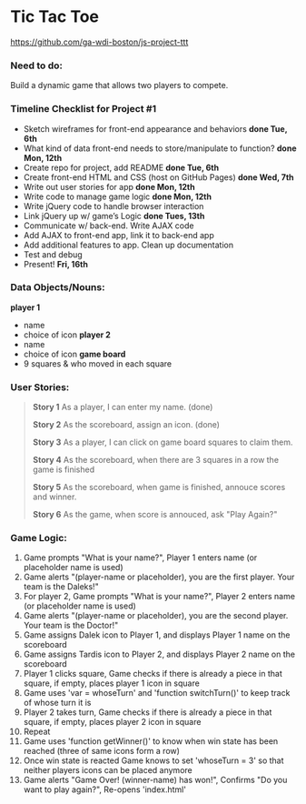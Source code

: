# Tic Tac Toe

https://github.com/ga-wdi-boston/js-project-ttt

### Need to do:

Build a dynamic game that allows two players to compete.

### Timeline Checklist for Project #1

- Sketch wireframes for front-end appearance and behaviors            **done Tue, 6th**
- What kind of data front-end needs to store/manipulate to function?  **done Mon, 12th**
- Create repo for project, add README                                 **done Tue, 6th**
- Create front-end HTML and CSS (host on GitHub Pages)                **done Wed, 7th**
- Write out user stories for app                                      **done Mon, 12th**
- Write code to manage game logic                                     **done Mon, 12th**
- Write jQuery code to handle browser interaction
- Link jQuery up w/ game’s Logic                                      **done Tues, 13th**
- Communicate w/ back-end.  Write AJAX code
- Add AJAX to front-end app, link it to back-end app
- Add additional features to app.  Clean up documentation
- Test and debug
- Present!                                                          **Fri, 16th**

### Data Objects/Nouns:

**player 1**
- name
- choice of icon
**player 2**
- name
- choice of icon
**game board**
- 9 squares & who moved in each square

### User Stories:

> **Story 1**
> As a player, I can enter my name. (done)
>
> **Story 2**
> As the scoreboard, assign an icon. (done)
>
> **Story 3**
> As a player, I can click on game board squares to claim them.
>
> **Story 4**
> As the scoreboard, when there are 3 squares in a row the game is finished
>
> **Story 5**
> As the scoreboard, when game is finished, annouce scores and winner.
>
> **Story 6**
> As the game, when score is annouced, ask "Play Again?"

### Game Logic:

1. Game prompts "What is your name?",  Player 1 enters name (or placeholder name is used)
1. Game alerts "(player-name or placeholder), you are the first player.  Your team is the Daleks!"
1. For player 2, Game prompts "What is your name?",  Player 2 enters name (or placeholder name is used)
1. Game alerts "(player-name or placeholder), you are the second player.  Your team is the Doctor!"
1. Game assigns Dalek icon to Player 1,  and displays Player 1 name on the scoreboard
1. Game assigns Tardis icon to Player 2,  and displays Player 2 name on the scoreboard
1. Player 1 clicks square,  Game checks if there is already a piece in that square, if empty, places player 1 icon in square
1. Game uses 'var = whoseTurn' and 'function switchTurn()' to keep track of whose turn it is
1. Player 2 takes turn,  Game checks if there is already a piece in that square, if empty, places player 2 icon in square
1. Repeat
1. Game uses 'function getWinner()' to know when win state has been reached (three of same icons form a row)
1. Once win state is reacted Game knows to set 'whoseTurn = 3' so that neither players icons can be placed anymore
1. Game alerts "Game Over! (winner-name) has won!",  Confirms "Do you want to play again?",  Re-opens 'index.html'
